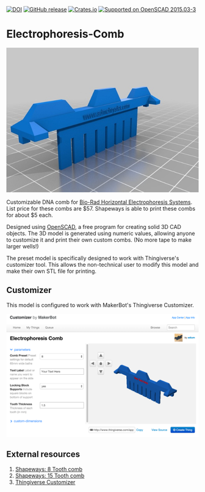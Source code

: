 [![DOI](https://zenodo.org/badge/51589511.svg)](https://zenodo.org/badge/latestdoi/51589511) [![GitHub release](https://img.shields.io/github/release/qubyte/rubidium.svg)]() [![Crates.io](https://img.shields.io/crates/l/rustc-serialize.svg)]() [![Supported on OpenSCAD 2015.03-3](https://img.shields.io/badge/OpenSCAD-2015.03--3-yellow.svg)]()


# Electrophoresis-Comb
![8 tooth comb](https://github.com/admish/Electrophoresis-Comb/blob/master/img/stl_preview.jpg)

Customizable DNA comb for [Bio-Rad Horizontal Electrophoresis Systems](http://www.bio-rad.com/en-us/product/mini-sub-cell-gt-cell).  List price for these combs are $57.  Shapeways is able to print these combs for about $5 each. 


Designed using [OpenSCAD](http://www.openscad.org/), a free program for creating solid 3D CAD objects.  The 3D model is generated using numeric values, allowing anyone to customize it and print their own custom combs.  (No more tape to make larger wells!)

The preset model is specifically designed to work with Thingiverse's customizer tool.  This allows the non-technical user to modify this model and make their own STL file for printing.


## Customizer
This model is configured to work with MakerBot's Thingiverse Customizer.  

![Thingiverse Customizer](https://github.com/admish/Electrophoresis-Comb/blob/master/img/thingiverse_customizer.png)

## External resources
1. [Shapeways: 8 Tooth comb](https://www.shapeways.com/product/VATXTA8JE/8-tooth-electrophoresis-comb)
1. [Shapeways: 15 Tooth comb](https://www.shapeways.com/product/ZYNJVY6ES/15-tooth-electrophoresis-comb)
1. [Thingiverse Customizer](http://www.thingiverse.com/thing:1346188)
